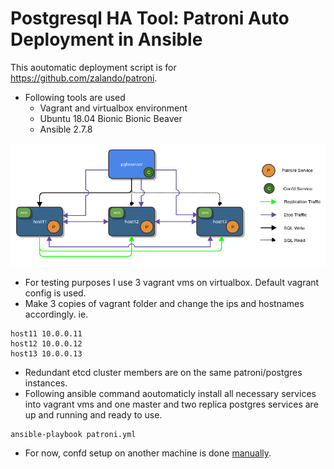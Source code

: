 # Postgresql HA Tool: Patroni Auto Deployment in Ansible
This aoutomatic deployment script is for https://github.com/zalando/patroni.
* Following tools are used
    - Vagrant and virtualbox environment
    - Ubuntu 18.04 Bionic Bionic Beaver
    - Ansible 2.7.8

![HA Architecture](HAarchitecture.png)
* For testing purposes I use 3 vagrant vms on virtualbox. Default vagrant config is used.
* Make 3 copies of vagrant folder and change the ips and hostnames accordingly. ie.

```
host11 10.0.0.11
host12 10.0.0.12
host13 10.0.0.13
```
* Redundant etcd cluster members are on the same patroni/postgres instances.
* Following ansible command aoutomaticly install all necessary services into vagrant vms and one master and two replica postgres services are up and running and ready to use.

```
ansible-playbook patroni.yml
```
* For now, confd setup on another machine is done [manually](confd).
